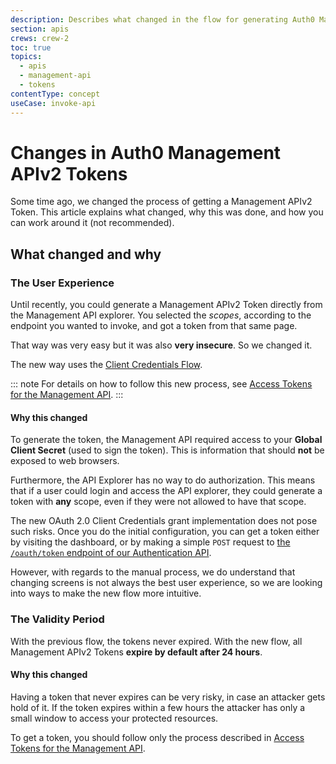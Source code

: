 ```yaml
---
description: Describes what changed in the flow for generating Auth0 Management APIv2 tokens and why.
section: apis
crews: crew-2
toc: true
topics:
  - apis
  - management-api
  - tokens
contentType: concept
useCase: invoke-api
---
```

# Changes in Auth0 Management APIv2 Tokens

Some time ago, we changed the process of getting a Management APIv2 Token. This article explains what changed, why this was done, and how you can work around it (not recommended).

## What changed and why

### The User Experience

Until recently, you could generate a Management APIv2 Token directly from the Management API explorer. You selected the <dfn data-key="scope">scopes</dfn>, according to the endpoint you wanted to invoke, and got a token from that same page.

That way was very easy but it was also __very insecure__. So we changed it.

The new way uses the [Client Credentials Flow](/flows/concepts/client-credentials).

::: note
For details on how to follow this new process, see [Access Tokens for the Management API](/api/management/v2/tokens).
:::

#### Why this changed

To generate the token, the Management API required access to your __Global Client Secret__ (used to sign the token). This is information that should __not__ be exposed to web browsers.

Furthermore, the API Explorer has no way to do authorization. This means that if a user could login and access the API explorer, they could generate a token with __any__ scope, even if they were not allowed to have that scope.

The new OAuth 2.0 Client Credentials grant implementation does not pose such risks. Once you do the initial configuration, you can get a token either by visiting the dashboard, or by making a simple `POST` request to [the `/oauth/token` endpoint of our Authentication API](/api/authentication#client-credentials).

However, with regards to the manual process, we do understand that changing screens is not always the best user experience, so we are looking into ways to make the new flow more intuitive.

### The Validity Period

With the previous flow, the tokens never expired. With the new flow, all Management APIv2 Tokens __expire by default after 24 hours__.

#### Why this changed

Having a token that never expires can be very risky, in case an attacker gets hold of it. If the token expires within a few hours the attacker has only a small window to access your protected resources.

To get a token, you should follow only the process described in [Access Tokens for the Management API](/api/management/v2/tokens).
